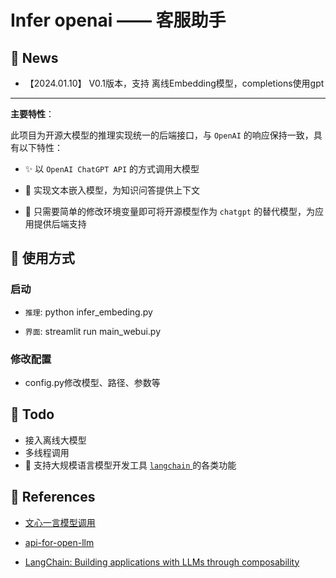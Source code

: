 # Infer openai —— 客服助手


## 📢 News

+ 【2024.01.10】 V0.1版本，支持 离线Embedding模型，completions使用gpt


---

**主要特性**：

此项目为开源大模型的推理实现统一的后端接口，与 `OpenAI` 的响应保持一致，具有以下特性：

+ ✨ 以 `OpenAI ChatGPT API` 的方式调用大模型


+ 📖 实现文本嵌入模型，为知识问答提供上下文
 

+ 🙌 只需要简单的修改环境变量即可将开源模型作为 `chatgpt` 的替代模型，为应用提供后端支持



## 🤖 使用方式

### 启动

+ `推理`: python infer_embeding.py

+ `界面`: streamlit run main_webui.py

### 修改配置

+ config.py修改模型、路径、参数等






## 🐼 Todo
+ 接入离线大模型
+ 多线程调用
+ 🦜️ 支持大规模语言模型开发工具 [`langchain` ](https://github.com/hwchase17/langchain) 的各类功能


## 🚧 References

+ [文心一言模型调用](https://cloud.baidu.com/doc/WENXINWORKSHOP/s/Nlks5zkzu)

+ [api-for-open-llm](https://github.com/xusenlinzy/api-for-open-llm)

+ [LangChain: Building applications with LLMs through composability](https://github.com/hwchase17/langchain)

